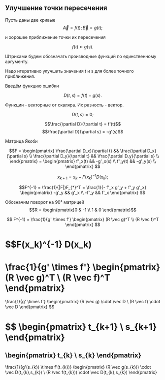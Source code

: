 ## Улучшение точки пересечения

Пусть даны две кривые 
$$\vec A = f(t); \vec B = g(t);$$

и хорошее приближение точки их пересечения

$$f(t) \approx g(s).$$

Штрихами будем обозначать производные функций по единственному аргументу.

Надо итеративно улучшить значения t и s для более точного приближения.

Введём функцию ошибки

$$D(t,s) = f(t) - g(s).$$

Функции - векторные от скаляра. Их разность - вектор.

$$D(t,s) = 0;$$

$$\frac{\partial D}{\partial t} = f'(t)$$
$$\frac{\partial D}{\partial s} = -g'(s)$$

Матрица Якоби

$$F 
= \begin{pmatrix}
\frac{\partial D_x}{\partial t} &&
\frac{\partial D_x}{\partial s} \\
\frac{\partial D_y}{\partial t} &&
\frac{\partial D_y}{\partial s} \\
\end{pmatrix}
= \begin{pmatrix}
f'_x(t) && -g'_x(s) \\
f'_y(t) && -g'_y(s) \\
\end{pmatrix}
$$

$$x_{k+1} = x_{k} - F(x_k)^{-1} D(x_k);$$

$$F^{-1} 
= \frac{1}{|F|}F_{*}^T
= \frac{1}{- f'_x g'_y + f'_y g'_x} 
\begin{pmatrix}
-g'_y && g'_x \\
-f'_y && f'_x
\end{pmatrix}
$$

Обозначим поворот на 90° матрицей
$$R = \begin{pmatrix}0 & -1 \\ 1 & 0 \end{pmatrix}$$

$$
F^{-1} 
= \frac{1}{g' \times f'}
\begin{pmatrix}
(R \vec g)^T \\
(R \vec f)^T
\end{pmatrix}
$$


$$F(x_k)^{-1} D(x_k)
= 
\frac{1}{g' \times f'}
\begin{pmatrix}
(R \vec g)^T \\
(R \vec f)^T
\end{pmatrix}
=
\frac{1}{g' \times f'}
\begin{pmatrix}
(R \vec g) \cdot \vec D \\
(R \vec f) \cdot \vec D
\end{pmatrix}
$$

$$
\begin{pmatrix}
t_{k+1} \\ s_{k+1}
\end{pmatrix}
=
\begin{pmatrix}
t_{k} \\ s_{k}
\end{pmatrix}
-
\frac{1}{g'(s_{k}) \times f'(t_{k})}
\begin{pmatrix}
(R \vec g(s_{k})) \cdot \vec D(t_{k},s_{k}) \\
(R \vec f(t_{k})) \cdot \vec D(t_{k},s_{k})
\end{pmatrix}
$$
$$